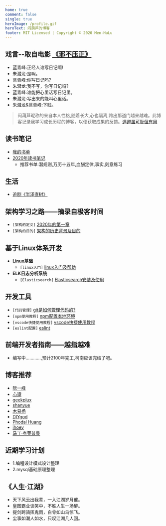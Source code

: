```yaml
---
home: true
comment: false
single: true
heroImage: /profile.gif
heroText: 闷葫芦的博客
footer: MIT Licensed | Copyright © 2020 Men-HuLu
---
```


 ## 戏言--取自电影 [《邪不压正》](https://www.bilibili.com/video/av36938060?from=search&seid=3681262953024404982)
- 蓝青峰:正经人谁写日记啊!
- 朱潜龙:是啊。
- 蓝青峰:你写日记吗?
- 朱潜龙:我不写，你写日记吗?
- 蓝青峰:谁能把心里话写日记里。
- 朱潜龙:写出来的能叫心里话。
- 朱潜龙&蓝青峰:下贱。

> 闷葫芦昵称的来自本人性格,随着长大,心也隔离,跨出那道门越来越难。此博客记录我学习成长历程的博客，以便获取成果的反馈。[逃避虽可耻但有用](https://www.bilibili.com/bangumi/play/ep246180?from=search&seid=15988493679209625045)


 ## 读书笔记
  - [我的书单](https://book.douban.com/people/165032053/)
  - [2020年读书笔记](https://yuminjun.cn/docs/notes/刻意练习.html)
    - 推荐书单:潜规则,万历十五年,血酬定律,事实,刻意练习

 ## 生活
  - [追剧《半泽直树》](https://yuminjun.cn/docs/gossip/追剧半泽直树.html)



 ## 架构学习之路——摘录自极客时间
  - `[架构的定义]` [2020年的第一章](https://yuminjun.cn/docs/framework/架构是什么.html)
  - `[架构的目的]` [架构的历史背景及目的](https://yuminjun.cn/docs/framework/架构的历史及目的.html)

 ## 基于Linux体系开发
 - **Linux基础**
   - `[linux入门]` [linux入门及帮助](https://yuminjun.cn/docs/linux/1.linux入门及帮助.html)
 - **ELK日志分析系统**
   - `[Elasticsearch]` [Elasticsearch安装及使用](https://yuminjun.cn/docs/elastic/1.Elasticsearch安装及使用.html)
 
 ## 开发工具
  - `[代码管理]` [git是如何管理代码的?](https://yuminjun.cn/docs/tool/git使用教程.html)
  - `[npm使用教程]` [npm配置本地环境](https://yuminjun.cn/docs/tool/npm使用教程.html)
  - `[vscode快捷使用教程]` [vscode快捷使用教程](https://yuminjun.cn/docs/tool/vscode快捷使用教程.html)
  - `[eslint配置]` [eslint](https://yuminjun.cn/docs/tool/eslint配置.html)

 ## 前端开发者指南——越指越难
 - 编写中…………,预计2100年完工,柯南应该完结了吧。 

 ## 博客推荐
  - [阮一峰](https://www.ruanyifeng.com/blog/)
  - [心谭](https://xin-tan.com/)
  - [geekplux](https://geekplux.com/)
  - [shanyue](https://shanyue.tech/)
  - [木易杨](https://muyiy.cn/)
  - [DIYgod](https://diygod.me/)
  - [Phodal Huang](https://www.phodal.com)
  - [ihoey](https://blog.ihoey.com/)
  - [马丁·克莱普曼](https://martin.kleppmann.com/)

 ## 近期学习计划
  - 1.编程设计模式设计整理
  - 2.mysql基础原理整理

 ## 《人生·江湖》
- 天下风云出我辈，一入江湖岁月催。
- 皇图霸业谈笑中，不胜人生一场醉。
- 提剑跨骑挥鬼雨，白骨如山鸟惊飞。
- 尘事如潮人如水，只叹江湖几人回。